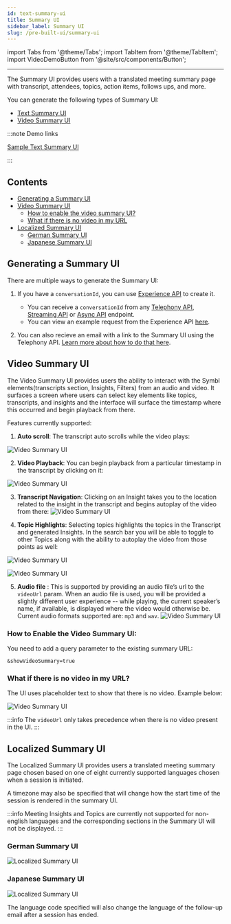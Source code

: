 ```yaml
---
id: text-summary-ui
title: Summary UI
sidebar_label: Summary UI
slug: /pre-built-ui/summary-ui
---
```


import Tabs from '@theme/Tabs';
import TabItem from '@theme/TabItem';
import VideoDemoButton from '@site/src/components/Button';
__________________________________________________________

The Summary UI provides users with a translated meeting summary page with transcript, attendees, topics, action items, follows ups, and more.

You can generate the following types of Summary UI:

- [Text Summary UI](/docs/pre-built-ui/experience-api#text-summary-ui)
- [Video Summary UI](/docs/pre-built-ui/experience-api#video-summary-ui)

:::note Demo links

[Sample Text Summary UI](https://oob-prod.symbl.ai/meeting/?__hstc=142565997.f13e6f687289922af636bba5b8ac2aab.1598766952817.1606472347899.1606474504198.210&__hssc=142565997.1.1606474504198&__hsfp=1690225618&_ga=2.9776305.580174444.1626193486-1247610446.1617102437#/eyJ1c2VySWQiOiJzdXJiaGlyYXRob3JlQHJhbW1lci5haSIsIm5hbWUiOiJTdXJiaGkiLCJzZXNzaW9uSWQiOiI2MzA0NTA2NTcyNzAxNjk2In0)

<VideoDemoButton href="https://meetinginsights.symbl.ai/meeting/#/eyJzZXNzaW9uSWQiOiI2NTA0OTI1MTg4MDYzMjMyIiwidmlkZW9VcmwiOiJodHRwczovL3N0b3JhZ2UuZ29vZ2xlYXBpcy5jb20vcmFtbWVyLXRyYW5zY3JpcHRpb24tYnVja2V0LzE5MzE0MjMwMjMubXA0In0=?showVideoSummary=true" text="Sample Video Summary UI" />
:::

## Contents

* [Generating a Summary UI](#generating-a-summary-ui)
* [Video Summary UI](#video-summary-ui)
	* [How to enable the video summary UI?](#how-to-enable-the-video-summary-ui)
	* [What if there is no video in my URL](#what-if-there-is-no-video-in-my-url)
* [Localized Summary UI](#localized-summary-ui)
	* [German Summary UI](#german-summary-ui)
	* [Japanese Summary UI](#japanese-summary-ui)


## Generating a Summary UI

There are multiple ways to generate the Summary UI:

1. If you have a `conversationId`, you can use [Experience API](/docs/pre-built-ui/experience-api) to create it.
	* You can receive a `conversationId` from any [Telephony API](/docs/telephony/introduction), [Streaming API](/docs/streamingapi/introduction) or [Async API](/docs/async-api/introduction) endpoint.
	* You can view an example request from the Experience API [here](/docs/pre-built-ui/experience-api#http-request).

2. You can also recieve an email with a link to the Summary UI using the Telephony API. [Learn more about how to do that here](/docs/telephony/code-snippets/receive-prebuilt-ui-email-after-conversation).


## Video Summary UI

The Video Summary UI provides users the ability to interact with the Symbl elements(transcripts section, Insights, Filters) from an audio and video. It surfaces a screen where users can select key elements like topics, transcripts, and insights and the interface will surface the timestamp where this occurred and begin playback from there.


<VideoDemoButton href="https://meetinginsights.symbl.ai/meeting/#/eyJzZXNzaW9uSWQiOiI2NTA0OTI1MTg4MDYzMjMyIiwidmlkZW9VcmwiOiJodHRwczovL3N0b3JhZ2UuZ29vZ2xlYXBpcy5jb20vcmFtbWVyLXRyYW5zY3JpcHRpb24tYnVja2V0LzE5MzE0MjMwMjMubXA0In0=?showVideoSummary=true" text="Demo of Video Summary UI" />

Features currently supported:

1. <strong>Auto scroll</strong>: The transcript auto scrolls while the video plays:

![Video Summary UI](/img/videosummaryUI.gif)



2. **Video Playback**: You can begin playback from a particular timestamp in the transcript by clicking on it:



![Video Summary UI](/img/vs2.gif)



3. **Transcript Navigation**: Clicking on an Insight takes you to the location related to the insight in the transcript and begins autoplay of the video from there:
    ![Video Summary UI](/img/vs3.gif)



4. **Topic Highlights**: Selecting topics highlights the topics in the Transcript and generated Insights. In the search bar you will be able to toggle to other Topics along with the ability to autoplay the video from those points as well:

![Video Summary UI](/img/vs4.gif)

![Video Summary UI](/img/vs42.gif)


5. **Audio file** : This is supported by providing an audio file’s url to the `videoUrl` param. When an audio file is used, you will be provided a slightly different user experience -- while playing, the current speaker’s name, if available, is displayed where the video would otherwise be. Current audio formats supported are: `mp3` and `wav`.
    ![Video Summary UI](/img/audio-video-summary.gif)


### How to Enable the Video Summary UI:

You need to add a query parameter to the existing summary URL:

`&showVideoSummary=true`

### What if there is no video in my URL?

The UI uses placeholder text to show that there is no video. Example below:

![Video Summary UI](/img/vs5.png)


:::info
The `videoUrl` only takes precedence when there is no video present in the UI.
:::

## Localized Summary UI

The Localized Summary UI provides users a translated meeting summary page chosen based on one of eight currently supported languages chosen when a session is initiated.

A timezone may also be specified that will change how the start time of the session is rendered in the summary UI.

:::info
Meeting Insights and Topics are currently not supported for non-english languages and the corresponding sections in the Summary UI will not be displayed.
:::

### German Summary UI

![Localized Summary UI](/img/germansummaryui.png)

### Japanese Summary UI

![Localized Summary UI](/img/Japsummaryui.png)

The language code specified will also change the language of the follow-up email after a session has ended.
